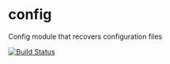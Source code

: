 # config
Config module that recovers configuration files

[![Build Status](https://travis-ci.org/Aldarien/config.svg?branch=1.0.1)](https://travis-ci.org/Aldarien/config)
